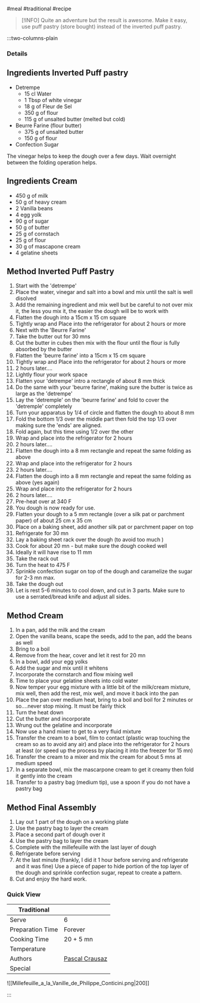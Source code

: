 #meal #traditional #recipe

> [!INFO]
> Quite an adventure but the result is awesome. Make it easy, use puff pastry (store bought) instead of the inverted puff pastry.

:::two-columns-plain

### Details
## Ingredients Inverted Puff pastry

- Detrempe
  - 15 cl Water
  - 1 Tbsp of white vinegar 
  - 18 g of Fleur de Sel
  - 350 g of flour
  - 115 g of unsalted butter (melted but cold)
- Beurre Farine (flour butter)
  - 375 g of unsalted butter
  - 150 g of flour 
- Confection Sugar

The vinegar helps to keep the dough over a few days. Wait overnight between the folding operation helps.


## Ingredients Cream

- 450 g of milk
- 50 g of heavy cream
- 2 Vanilla beans
- 4 egg yolk
- 90 g of sugar
- 50 g of butter
- 25 g of cornstach
- 25 g of flour
- 30 g of mascapone cream
- 4 gelatine sheets


## Method Inverted Puff Pastry

1. Start with the 'detrempe'
2. Place the water, vinegar and salt into a bowl and mix until the salt is well disolved
3. Add the remaining ingredient and mix well but be careful to not over mix it, the less you mix it, the easier the dough will be to work with
4. Flatten the dough into a 15cm x 15 cm square
5. Tightly wrap and Place into the refrigerator for about 2 hours or more
6. Next with the 'Beurre Farine'
7. Take the butter out for 30 mns
8. Cut the butter in cubes then mix with the flour until the flour is fully absorbed by the butter
9. Flatten the 'beurre farine' into a 15cm x 15 cm square
10. Tightly wrap and Place into the refrigerator for about 2 hours or more
11. 2 hours later....
12. Lightly flour your work space
13. Flatten your 'detrempe' intro a rectangle of about 8 mm thick
14. Do the same with your 'beurre farine', making sure the butter is twice as large as the 'detrempe'
15. Lay the 'detremple' on the 'beurre farine' and fold to cover the 'detremple' completely
16. Turn your apparatus by 1/4 of circle and flatten the dough to about 8 mm
17. Fold the bottom 1/3 over the middle part then fold the top 1/3 over making sure the 'ends' are aligned.
18. Fold again, but this time using 1/2 over the other
19. Wrap and place into the refrigerator for 2 hours
20. 2 hours later....
21. Flatten the dough into a 8 mm rectangle and repeat the same folding as above
22. Wrap and place into the refrigerator for 2 hours
23. 2 hours later....
24. Flatten the dough into a 8 mm rectangle and repeat the same folding as above (yes again)
25. Wrap and place into the refrigerator for 2 hours
26. 2 hours later....
27. Pre-heat over at 340 F
28. You dough is now ready for use.
29. Flatten your dough to a 5 mm rectangle (over a silk pat or parchment paper) of about 25 cm x 35 cm
30. Place on a baking sheet, add another silk pat or parchment paper on top
31. Refrigerate for 30 mn
32. Lay a baking sheet rack over the dough (to avoid too much )
33. Cook for about 20 mn - but make sure the dough cooked well
34. Ideally it will have rise to 11 mm
35. Take the rack out
36. Turn the heat to 475 F
37. Sprinkle confection sugar on top of the dough and caramelize the sugar for 2-3 mn max.
38. Take the dough out
39. Let is rest 5-6 minutes to cool down, and cut in 3 parts. Make sure to use a serrated/bread knife and adjust all sides. 

  


## Method Cream

1. In a pan, add the milk and the cream
2. Open the vanilla beans, scape the seeds, add to the pan, add the beans as well
3. Bring to a boil
4. Remove from the hear, cover and let it rest for 20 mn
5. In a bowl, add your egg yolks
6. Add the sugar and mix until it whitens
7. Incorporate the cornstarch and flow mixing well
8. Time to place your gelatine sheets into cold water
9. Now temper your egg mixture with a little bit of the milk/cream mixture, mix well, then add the rest, mix well, and move it back into the pan
10. Place the pan over medium heat, bring to a boil and boil for 2 minutes or so....never stop mixing. It must be fairly thick
11. Turn the heat down
12. Cut the butter and incorporate
13. Wrung out the gelatine and incorporate
14. Now use a hand mixer to get to a very fluid mixture
15. Transfer the cream to a bowl, film to contact (plastic wrap touching the cream so as to avoid any air) and place into the refrigerator for 2 hours at least (or speed up the process by placing it into the freezer for 15 mn)
16. Transfer the cream to a mixer and mix the cream for about 5 mns at medium speed
17. In a separate bowl, mix the mascarpone cream to get it creamy then fold it gently into the cream
18. Transfer to a pastry bag (medium tip), use a spoon if you do not have a pastry bag

  


## Method Final Assembly

1. Lay out 1 part of the dough on a working plate
2. Use the pastry bag to layer the cream
3. Place a second part of dough over it
4. Use the pastry bag to layer the cream
5. Complete with the millefeuille with the last layer of dough
6. Refrigerate before serving
7. At the last minute (frankly, I did it 1 hour before serving and refrigerate and it was fine) Use a piece of paper to hide portion of the top layer of the dough and sprinkle confection sugar, repeat to create a pattern.
8. Cut and enjoy the hard work.

  

  


  



### Quick View
| Traditional      |                                                |
| ---------------- | ---------------------------------------------- |
| Serve            | 6                                              |
| Preparation Time | Forever                                        |
| Cooking Time     | 20 + 5 mn                                      |
| Temperature      |                                                |
| Authors          | [Pascal Crausaz](mailto:pascal@askpascal.com)  |
| Special          |                                                |

![[Millefeuille_a_la_Vanille_de_Philippe_Conticini.png|200]]

:::

